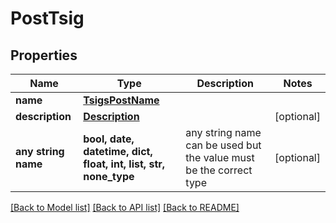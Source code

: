 # PostTsig


## Properties
Name | Type | Description | Notes
------------ | ------------- | ------------- | -------------
**name** | [**TsigsPostName**](TsigsPostName.md) |  | 
**description** | [**Description**](Description.md) |  | [optional] 
**any string name** | **bool, date, datetime, dict, float, int, list, str, none_type** | any string name can be used but the value must be the correct type | [optional]

[[Back to Model list]](../README.md#documentation-for-models) [[Back to API list]](../README.md#documentation-for-api-endpoints) [[Back to README]](../README.md)


